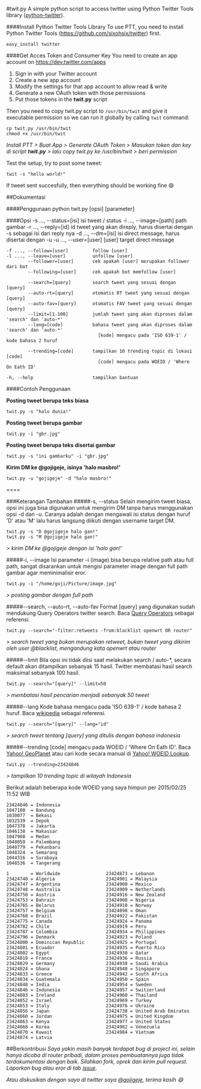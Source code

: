 #twit.py
A simple python script to access twitter using Python Twitter Tools library ([python-twitter](https://github.com/sixohsix/twitter)).

####Install Python Twitter Tools Library
To use PTT, you need to install Python Twitter Tools (https://github.com/sixohsix/twitter) first.

    easy_install twitter

####Get Acces Token and Consumer Key
You need to create an app account on https://dev.twitter.com/apps

1. Sign in with your Twitter account
2. Create a new app account
3. Modify the settings for that app account to allow read & write
4. Generate a new OAuth token with those permissions
5. Put those tokens in the **twit.py** script

Then you need to copy twit.py script to ` /usr/bin/twit ` and give it executable permission so we can run it globally by calling ` twit ` command:
    
    cp twit.py /usr/bin/twit
    chmod +x /usr/bin/twit

*Install PTT > Buat App > Generate OAuth Token > Masukan token dan key di script __twit.py__ > lalu copy twit.py ke /usr/bin/twit > beri permission*

Test the setup, try to post some tweet:

    twit -s "hello world!"

If tweet sent succesfully, then everything should be working fine :smile:

##Dokumentasi

####Penggunaan
    python twit.py [opsi] [parameter]
  
####Opsi
    -s ..., --status=[isi]          isi tweet / status
    -i ..., --image=[path]          path gambar
    -r ..., --reply=[id]            id tweet yang akan direply, harus disertai dengan -s
                                      sebagai isi dari reply nya
    -d ..., --dm=[isi]              isi direct message, harus disertai dengan -u
    -u ..., --user=[user]           [user] target direct message
    
    -f ..., --follow=[user]         follow [user]
    -l ..., --leave=[user]          unfollow [user]
            --follower=[user]       cek apakah [user] merupakan follower dari bot
            --following=[user]      cek apakah bot memfollow [user]
    
            --search=[query]        search tweet yang sesuai dengan [query]
            --auto-rt=[query]       otomatis RT tweet yang sesuai dengan [query]
            --auto-fav=[query]      otomatis FAV tweet yang sesuai dengan [query]
            --limit=[1-100]         jumlah tweet yang akan diproses dalam 'search' dan 'auto-*'
            --lang=[code]           bahasa tweet yang akan diproses dalam 'search' dan 'auto-*'
                                      [kode] mengacu pada 'ISO 639-1' / kode bahasa 2 huruf
    
            --trending=[code]       tampilkan 10 trending topic di lokasi [code]
                                      [code] mengacu pada WOEID / 'Where On Eath ID'

    -h, --help                      tampilkan bantuan
  

####Contoh Penggunaan

**Posting tweet berupa teks biasa**

    twit.py -s "halo dunia!"

**Posting tweet berupa gambar**

    twit.py -i "gbr.jpg"

**Posting tweet berupa teks disertai gambar**

    twit.py -s "ini gambarku" -i "gbr.jpg"

**Kirim DM ke @gojigeje, isinya 'halo masbro!'**

    twit.py -u "gojigeje" -d "halo masbro!"

====

###Keterangan Tambahan
#####-s, --status
Selain mengirim tweet biasa, opsi ini juga bisa digunakan untuk mengirim DM tanpa harus menggunakan opsi -d dan -u. Caranya adalah dengan mengawali isi status dengan huruf 'D' atau 'M' lalu harus langsung diikuti dengan username target DM.

    twit.py -s "D @gojigeje halo gan!"
    twit.py -s "M @gojigeje halo gan!"

*> kirim DM ke @gojigeje dengan isi 'halo gan!'*

#####-i, --image
Isi parameter -i (image) bisa berupa relative path atau full path, sangat disarankan untuk mengisi parameter image dengan full path gambar agar meminimalisir eror. 
    
    twit.py -i "/home/goji/Picture/image.jpg"

*> posting gambar dengan full path*

#####--search, --auto-rt, --auto-fav
Format [query] yang digunakan sudah mendukung Query Operators twitter search.  Baca [Query Operators](https://dev.twitter.com/rest/public/search) sebagai referensi.

    twit.py --search="-filter:retweets -from:blacklist openwrt OR router"

*> search tweet yang bukan merupakan retweet, bukan tweet yang dikirim oleh user @blacklist, mengandung kata openwrt atau router*

#####--limit
Bila opsi ini tidak diisi saat melakukan search / auto-*, secara default akan ditampilkan sebanyak 15 hasil. Twitter membatasi hasil search maksimal sebanyak 100 hasil.

    twit.py --search="[query]" --limit=50

*> membatasi hasil pencarian menjadi sebanyak 50 tweet*

#####--lang
Kode bahasa mengacu pada 'ISO 639-1' / kode bahasa 2 huruf. Baca [wikipedia](http://en.wikipedia.org/wiki/List_of_ISO_639-1_codes) sebagai referensi.

    twit.py --search="[query]" --lang="id"

*> search tweet tentang [query] yang ditulis dengan bahasa indonesia*

#####--trending
[code] mengacu pada WOEID / 'Where On Eath ID'. Baca [Yahoo! GeoPlanet](https://developer.yahoo.com/geo/geoplanet/) atau cari kode secara manual di [Yahoo! WOEID Lookup](http://zourbuth.com/tools/woeid/).

    twit.py --trending=23424846

*> tampilkan 10 trending topic di wilayah Indonesia*

Berikut adalah beberapa kode WOEID yang saya himpun per 2015/02/25 11:52 WIB

    23424846 = Indonesia    
    1047180  = Bandung      
    1030077  = Bekasi       
    1032539  = Depok        
    1047378  = Jakarta      
    1046138  = Makassar     
    1047908  = Medan        
    1048059  = Palembang    
    1040779  = Pekanbaru    
    1048324  = Semarang     
    1044316  = Surabaya     
    1048536  = Tangerang    

    1        = Worldwide                 23424873 = Lebanon
    23424740 = Algeria                   23424901 = Malaysia
    23424747 = Argentina                 23424900 = Mexico
    23424748 = Australia                 23424909 = Netherlands
    23424750 = Austria                   23424916 = New Zealand
    23424753 = Bahrain                   23424908 = Nigeria
    23424765 = Belarus                   23424910 = Norway
    23424757 = Belgium                   23424898 = Oman
    23424768 = Brazil                    23424922 = Pakistan
    23424775 = Canada                    23424924 = Panama
    23424782 = Chile                     23424919 = Peru
    23424787 = Colombia                  23424934 = Philippines
    23424796 = Denmark                   23424923 = Poland
    23424800 = Dominican Republic        23424925 = Portugal
    23424801 = Ecuador                   23424935 = Puerto Rico
    23424802 = Egypt                     23424930 = Qatar
    23424819 = France                    23424936 = Russia
    23424829 = Germany                   23424938 = Saudi Arabia
    23424824 = Ghana                     23424948 = Singapore
    23424833 = Greece                    23424942 = South Africa
    23424834 = Guatemala                 23424950 = Spain
    23424848 = India                     23424954 = Sweden
    23424846 = Indonesia                 23424957 = Switzerland
    23424803 = Ireland                   23424960 = Thailand
    23424852 = Israel                    23424969 = Turkey
    23424853 = Italy                     23424976 = Ukraine
    23424856 = Japan                     23424738 = United Arab Emirates
    23424860 = Jordan                    23424975 = United Kingdom
    23424863 = Kenya                     23424977 = United States
    23424868 = Korea                     23424982 = Venezuela
    23424870 = Kuwait                    23424984 = Vietnam
    23424874 = Latvia                

##Berkontribusi
*Saya yakin masih banyak terdapat bug di project ini, selain hanya dicoba di router pribadi, dalam proses pembuatannya juga tidak terdokumentasi dengan baik. Silahkan fork, oprek dan kirim pull request. Laporkan bug atau eror di tab [issue](https://github.com/gojigeje/openwrt-twitterbot/issues).*

*Atau diskusikan dengan saya di twitter saya [@gojigeje](https://twitter.com/gojigeje), terima kasih :smile:*